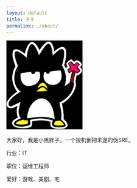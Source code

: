 ```yaml
---
layout: default
title: 关于
permalink: ./about/
---
```


![小黑胖子logo](./assets/酷企鹅.png)

大家好，我是小黑胖子。一个投机倒把未遂的伪SRE。

行业：IT

职位：运维工程师

爱好：游戏、美剧、宅

